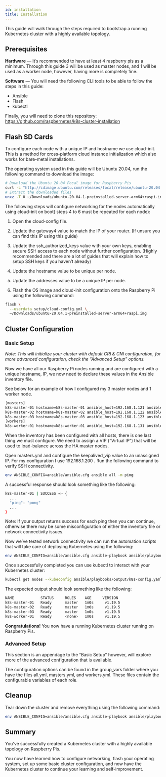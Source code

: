 ```yaml
---
id: installation
title: Installation
---
```


This guide will walk through the steps required to bootstrap a running Kubernetes cluster with a highly available topology.

## Prerequisites

**Hardware** — It’s recommended to have at least 4 raspberry pis as a minimum. Through this guide 3 will be used as master nodes, and 1 will be used as a worker node, however, having more is completely fine.

**Software** — You will need the following CLI tools to be able to follow the steps in this guide:

- Ansible
- Flash
- kubectl

Finally, you will need to clone this repository: https://github.com/raspbernetes/k8s-cluster-installation

## Flash SD Cards

To configure each node with a unique IP and hostname we use cloud-init. This is a method for cross-platform cloud instance initialization which also works for bare-metal installations.

The operating system used in this guide will be Ubuntu 20.04, run the following command to download the image:

```bash
# Download the Ubuntu 20.04 Focal image for Raspberry Pis
curl -L "http://cdimage.ubuntu.com/releases/focal/release/ubuntu-20.04.1-preinstalled-server-arm64+raspi.img.xz" -o ~/Downloads/ubuntu-20.04.1-preinstalled-server-arm64+raspi.img.xz
# Extract the downloaded files
unxz -T 0 ~/Downloads/ubuntu-20.04.1-preinstalled-server-arm64+raspi.img.xz
```

The following steps will configure networking for the nodes automatically using cloud-init on boot( steps 4 to 6 must be repeated for each node):

1. Open the cloud-config file.

2. Update the gateway4 value to match the IP of your router. (If unsure you can find this IP using this guide)

3. Update the ssh_authorized_keys value with your own keys, enabling secure SSH access to each node without further configuration. (Highly recommended and there are a lot of guides that will explain how to setup SSH keys if you haven’t already)

4. Update the hostname value to be unique per node.

5. Update the addresses value to be a unique IP per node.

6. Flash the OS image and cloud-init configuration onto the Raspberry Pi using the following command:

```bash
flash \
  --userdata setup/cloud-config.yml \
  ~/Downloads/ubuntu-20.04.1-preinstalled-server-arm64+raspi.img
```

## Cluster Configuration

### Basic Setup

*Note: This will initialize your cluster with default CRI & CNI configuration, for more advanced configuration, check the “Advanced Setup” options.*

Now we have all our Raspberry Pi nodes running and are configured with a unique hostname, IP, we now need to declare these values in the Ansible inventory file.

See below for an example of how I configured my 3 master nodes and 1 worker node.

```bash
[masters]
k8s-master-01 hostname=k8s-master-01 ansible_host=192.168.1.121 ansible_user=pi
k8s-master-02 hostname=k8s-master-02 ansible_host=192.168.1.122 ansible_user=pi
k8s-master-03 hostname=k8s-master-03 ansible_host=192.168.1.123 ansible_user=pi
[workers]
k8s-worker-01 hostname=k8s-worker-01 ansible_host=192.168.1.131 ansible_user=pi
```

When the inventory has been configured with all hosts, there is one last thing we must configure. We need to assign a VIP (“Virtual IP”) that will be used to load-balance across the HA master nodes.

Open masters.yml and configure the keepalived_vip value to an unassigned IP. For my configuration I use 192.168.1.200 .
Run the following command to verify SSH connectivity.

```bash
env ANSIBLE_CONFIG=ansible/ansible.cfg ansible all -m ping
```

A successful response should look something like the following:

```bash
k8s-master-01 | SUCCESS => {
  ...
  "ping": "pong"
  ...
}
```

Note: If your output returns success for each ping then you can continue, otherwise there may be some misconfiguration of either the inventory file or network connectivity issues.

Now we’ve tested network connectivity we can run the automation scripts that will take care of deploying Kubernetes using the following:

```bash
env ANSIBLE_CONFIG=ansible/ansible.cfg ansible-playbook ansible/playbooks/all.yml
```

Once successfully completed you can use kubectl to interact with your Kubernetes cluster:

```bash
kubectl get nodes --kubeconfig ansible/playbooks/output/k8s-config.yaml
```

The expected output should look something like the following:

```bash
NAME            STATUS     ROLES    AGE     VERSION
k8s-master-01   Ready      master   1m0s     v1.19.5
k8s-master-02   Ready      master   1m0s     v1.19.5
k8s-master-03   Ready      master   1m0s     v1.19.5
k8s-worker-01   Ready      <none>   1m0s     v1.19.5
```

**Congratulations!** You now have a running Kubernetes cluster running on Raspberry Pis.

### Advanced Setup

This section is an appendage to the “Basic Setup” however, will explore more of the advanced configuration that is available.

The configuration options can be found in the group_vars folder where you have the files all.yml, masters.yml, and workers.yml. These files contain the configurable variables of each role.

## Cleanup

Tear down the cluster and remove everything using the following command:

```bash
env ANSIBLE_CONFIG=ansible/ansible.cfg ansible-playbook ansible/playbooks/nuke.yml
```

## Summary

You’ve successfully created a Kubernetes cluster with a highly available topology on Raspberry Pis.

You now have learned how to configure networking, flash your operating system, set up some basic cluster configuration, and now have the Kubernetes cluster to continue your learning and self-improvement.
